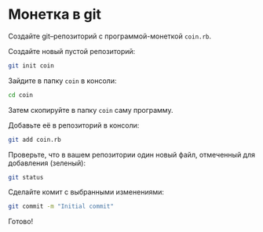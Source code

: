 # Монетка в git 

Создайте git–репозиторий с программой-монеткой `coin.rb`.

<div class="rubyrush-task-answer">

Создайте новый пустой репозиторий:

```sh
git init coin
```

Зайдите в папку `coin` в консоли:

```sh
cd coin
```

Затем скопируйте в папку `coin` саму программу.


Добавьте её в репозиторий в консоли:

```sh
git add coin.rb
```

Проверьте, что в вашем репозитории один новый файл, отмеченный для добавления (зеленый):

```sh
git status
```

Сделайте комит с выбранными изменениями:

```sh
git commit -m "Initial commit"
```

Готово!


</div>
